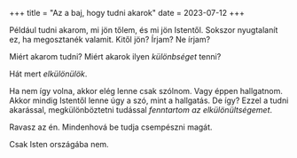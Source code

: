 +++
title = "Az a baj, hogy tudni akarok"
date = 2023-07-12
+++

Például
tudni akarom,
mi jön tőlem,
és mi jön Istentől.
Sokszor nyugtalanít ez, ha megosztanék valamit.
Kitől jön?
Írjam? Ne írjam?

Miért akarom tudni?
Miért akarok ilyen *különbséget* tenni?

Hát mert *elkülönülök*.

Ha nem így volna,
akkor elég lenne csak szólnom.
Vagy éppen hallgatnom.
Akkor mindig Istentől lenne úgy a szó, mint a hallgatás.
De így?
Ezzel a tudni akarással, megkülönböztetni tudással
*fenntartom az elkülönültségemet*.

Ravasz az én.
Mindenhová be tudja csempészni magát.

Csak Isten országába nem.
